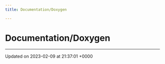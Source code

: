 ```yaml
---
title: Documentation/Doxygen

---
```


# Documentation/Doxygen








-------------------------------

Updated on 2023-02-09 at 21:37:01 +0000
